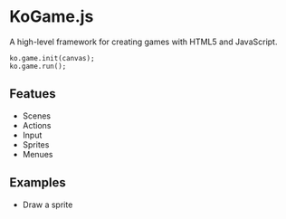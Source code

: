 KoGame.js
=========

A high-level framework for creating games with HTML5 and JavaScript.

    ko.game.init(canvas);
    ko.game.run();

Featues
-------
* Scenes
* Actions
* Input
* Sprites
* Menues

Examples
--------
* Draw a sprite